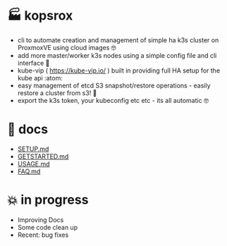 # 🏭 kopsrox

- cli to automate creation and management of simple ha k3s cluster on ProxmoxVE using cloud images :nerd_face:
- add more master/worker k3s nodes using a simple config file and cli interface :pray:
- kube-vip ( https://kube-vip.io/ ) built in providing full HA setup for the kube api :atom:
- easy management of etcd S3 snapshot/restore operations - easily restore a cluster from s3! :floppy_disk:
- export the k3s token, your kubeconfig etc etc - its all automatic  :nerd_face:  

# :book: docs

 - [SETUP.md](docs/SETUP.md)
 - [GETSTARTED.md](docs/GETSTARTED.md)
 - [USAGE.md](docs/USAGE.md)
 - [FAQ.md](docs/FAQ.md)

# :boom: in progress 
 - Improving Docs
 - Some code clean up
 - Recent: bug fixes
